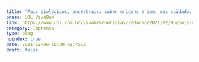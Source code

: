 ```yaml
---
title: 'Pais biológicos, ancestrais: saber origens é bom, mas cuidado...'
press: UOL VivaBem
link: https://www.uol.com.br/vivabem/noticias/redacao/2021/12/06/pais-biologicos-ancestrais-saber-origens-e-bom-mas-cuidado-com-decepcoes.htm
category: Imprensa
type: blog
noindex: true
date: 2021-12-06T10:30:02.751Z
draft: false
---
```

